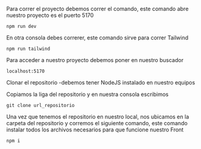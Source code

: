 Para correr el proyecto debemos correr el comando, este comando abre nuestro proyecto es el puerto 5170
```
npm run dev
```
En otra consola debes correrer, este comando sirve para correr Tailwind
```
npm run tailwind
```

Para acceder a nuestro proyecto debemos poner en nuestro buscador
```
localhost:5170
```


Clonar el repositorio
-debemos tener NodeJS instalado en nuestro equipos

Copiamos la liga del repositorio y en nuestra consola escribimos 
```
git clone url_repositorio
```
Una vez que tenemos el repositorio en nuestro local, nos ubicamos en la carpeta del repositorio y corremos el siguiente comando, este comando instalar todos los archivos necesarios para que funcione nuestro Front
```
npm i
```
